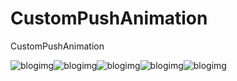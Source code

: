 # CustomPushAnimation
CustomPushAnimation


![blogimg](https://github.com/pkh0225/PushAnimation/blob/master/screen.png)![blogimg](https://github.com/pkh0225/PushAnimation/blob/master/left.png)![blogimg](https://github.com/pkh0225/PushAnimation/blob/master/right.png)![blogimg](https://github.com/pkh0225/PushAnimation/blob/master/snapShot.png)![blogimg](https://github.com/pkh0225/PushAnimation/blob/master/up.png)
